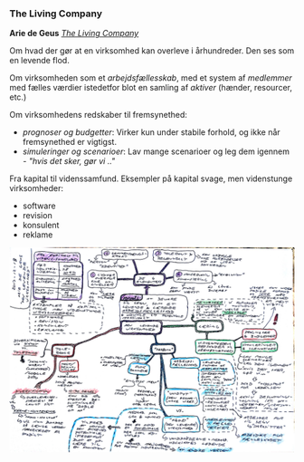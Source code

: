 ### The Living Company

**Arie de Geus** [*The Living Company*](https://www.amazon.co.uk/Living-Company-Learning-Longevity-Business/dp/1857881850/)

Om hvad der gør at en virksomhed kan overleve i århundreder. Den ses som en levende flod.

Om virksomheden som et *arbejdsfællesskab*, med et system af *medlemmer* med fælles værdier istedetfor blot en samling af *aktiver* (hænder, resourcer, etc.)

Om virksomhedens redskaber til fremsynethed:

* *prognoser og budgetter*: Virker kun under stabile forhold, og ikke når fremsynethed er vigtigst.
* *simuleringer og scenarioer*: Lav mange scenarioer og leg dem igennem - *"hvis det sker, gør vi .."*

Fra kapital til videnssamfund. Eksempler på kapital svage, men videnstunge virksomheder:

* software
* revision
* konsulent
* reklame

[![The Living Company](den-levende-virksomhed-2013-12.jpg "The Living Company")](den-levende-virksomhed-2013-12.jpg)
